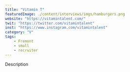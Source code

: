 ```yaml
---
title: "Vitamin T"
featuredImage: ./content/interviews/imgs/hamburgers.png
website: "https://vitamintalent.com/"
twit: "https://twitter.com/vitamintalent"
inst: "https://www.instagram.com/vitamintalent"
category: "V"
tags:
    - Fremont
    - small
    - recruiter
---
```


Description
